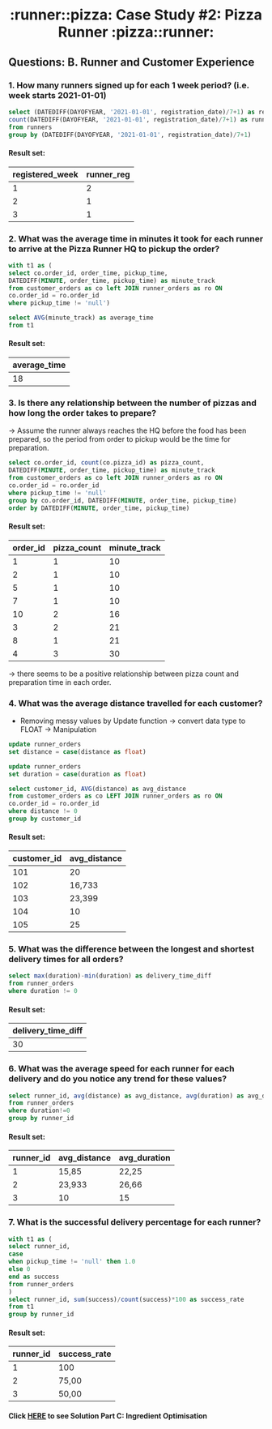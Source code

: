 <h1 align="center"> :runner::pizza: Case Study #2: Pizza Runner :pizza::runner:</h1>

## Questions: B. Runner and Customer Experience

###  1. How many runners signed up for each 1 week period? (i.e. week starts 2021-01-01)

```sql
select (DATEDIFF(DAYOFYEAR, '2021-01-01', registration_date)/7+1) as registered_week, 
count(DATEDIFF(DAYOFYEAR, '2021-01-01', registration_date)/7+1) as runner_reg
from runners
group by (DATEDIFF(DAYOFYEAR, '2021-01-01', registration_date)/7+1)
```

#### Result set:
| registered_week | runner_reg |
| --------------- | ---------- |
| 1        	  | 2          |
| 2        	  | 1          |
| 3        	  | 1          |

###  2. What was the average time in minutes it took for each runner to arrive at the Pizza Runner HQ to pickup the order?

```sql
with t1 as (
select co.order_id, order_time, pickup_time,
DATEDIFF(MINUTE, order_time, pickup_time) as minute_track
from customer_orders as co left JOIN runner_orders as ro ON
co.order_id = ro.order_id
where pickup_time != 'null')

select AVG(minute_track) as average_time
from t1
```

#### Result set:
| average_time |
| ------------ |
| 18           |

###  3. Is there any relationship between the number of pizzas and how long the order takes to prepare?

-> Assume the runner always reaches the HQ before the food has been prepared, so the period from order to pickup would be the time for preparation.

```sql
select co.order_id, count(co.pizza_id) as pizza_count,
DATEDIFF(MINUTE, order_time, pickup_time) as minute_track
from customer_orders as co left JOIN runner_orders as ro ON
co.order_id = ro.order_id
where pickup_time != 'null'
group by co.order_id, DATEDIFF(MINUTE, order_time, pickup_time)
order by DATEDIFF(MINUTE, order_time, pickup_time)
```

#### Result set:
| order_id   |  pizza_count  | minute_track |
| ---------- |  ------------ | ------------ |
| 1          |  1   	     | 10           |
| 2          |  1   	     | 10           |
| 5          |  1   	     | 10           |
| 7          |  1   	     | 10           |
| 10         |  2   	     | 16           |
| 3          |  2   	     | 21           |
| 8          |  1   	     | 21           |
| 4          |  3   	     | 30           |

-> there seems to be a positive relationship between pizza count and preparation time in each order.

### 4. What was the average distance travelled for each customer?

* Removing messy values by Update function -> convert data type to FLOAT -> Manipulation

```sql
update runner_orders
set distance = case(distance as float)

update runner_orders
set duration = case(duration as float)

select customer_id, AVG(distance) as avg_distance
from customer_orders as co LEFT JOIN runner_orders as ro ON
co.order_id = ro.order_id
where distance != 0
group by customer_id
```

#### Result set:
| customer_id | avg_distance |
| ----------- | ------------ |
| 101         | 20           |
| 102         | 16,733       |
| 103         | 23,399       |
| 104         | 10           |
| 105         | 25           |

###  5. What was the difference between the longest and shortest delivery times for all orders?

```sql
select max(duration)-min(duration) as delivery_time_diff
from runner_orders
where duration != 0
```

#### Result set:
| delivery_time_diff |
|  ----------------  |
|  30                |

###  6. What was the average speed for each runner for each delivery and do you notice any trend for these values?

```sql
select runner_id, avg(distance) as avg_distance, avg(duration) as avg_duration
from runner_orders
where duration!=0
group by runner_id
```

#### Result set:
| runner_id  |  avg_distance | avg_duration |
| ---------- |  ------------ | ------------ |
| 1          |  15,85        | 22,25        |
| 2          |  23,933       | 26,66        |
| 3          |  10   	     | 15           |

###  7. What is the successful delivery percentage for each runner?

```sql
with t1 as (
select runner_id, 
case 
when pickup_time != 'null' then 1.0
else 0
end as success
from runner_orders
)
select runner_id, sum(success)/count(success)*100 as success_rate
from t1
group by runner_id
```

#### Result set:
| runner_id | success_rate |
| --------- | ------------ |
| 1         | 100          |
| 2         | 75,00        |
| 3         | 50,00        |

#### Click [HERE]() to see Solution Part C: Ingredient Optimisation
